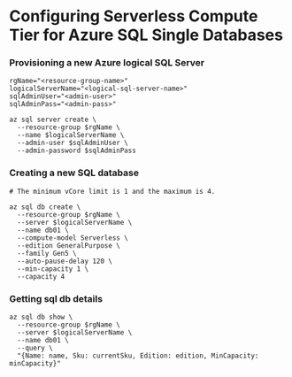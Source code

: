 # Configuring Serverless Compute Tier for Azure SQL Single Databases


### Provisioning a new Azure logical SQL Server
```
rgName="<resource-group-name>"
logicalServerName="<logical-sql-server-name>"
sqlAdminUser="<admin-user>"
sqlAdminPass="<admin-pass>"

az sql server create \
  --resource-group $rgName \
  --name $logicalServerName \
  --admin-user $sqlAdminUser \
  --admin-password $sqlAdminPass

```

### Creating a new SQL database
```
# The minimum vCore limit is 1 and the maximum is 4.

az sql db create \
  --resource-group $rgName \
  --server $logicalServerName \
  --name db01 \
  --compute-model Serverless \
  --edition GeneralPurpose \
  --family Gen5 \
  --auto-pause-delay 120 \
  --min-capacity 1 \
  --capacity 4
```

### Getting sql db details
```
az sql db show \
  --resource-group $rgName \
  --server $logicalServerName \
  --name db01 \
  --query \
  "{Name: name, Sku: currentSku, Edition: edition, MinCapacity: minCapacity}"
```